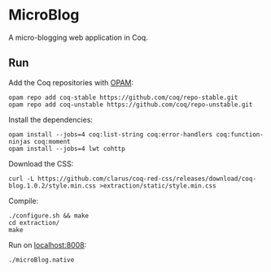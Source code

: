 # MicroBlog
A micro-blogging web application in Coq.

## Run
Add the Coq repositories with [OPAM](https://opam.ocaml.org/):

    opam repo add coq-stable https://github.com/coq/repo-stable.git
    opam repo add coq-unstable https://github.com/coq/repo-unstable.git

Install the dependencies:

    opam install --jobs=4 coq:list-string coq:error-handlers coq:function-ninjas coq:moment
    opam install --jobs=4 lwt cohttp

Download the CSS:

    curl -L https://github.com/clarus/coq-red-css/releases/download/coq-blog.1.0.2/style.min.css >extraction/static/style.min.css

Compile:

    ./configure.sh && make
    cd extraction/
    make

Run on [localhost:8008](http://localhost:8008/):

    ./microBlog.native
